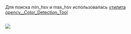 Для поиска min_hsv и max_hsv использовалась [утилита opencv__Color_Detection_Tool](https://github.com/gil9red/SimplePyScripts/tree/12ac8584d2060827643f9ed45b762ce993b5d6f6/opencv__Color_Detection_Tool)

##
![](screenshot.png)
